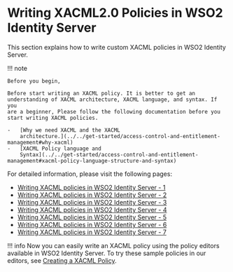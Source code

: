 # Writing XACML2.0 Policies in WSO2 Identity Server

This section explains how to write custom XACML policies in WSO2
Identity Server.

!!! note
    
    Before you begin,
    
    Before start writing an XACML policy. It is better to get an
    understanding of XACML architecture, XACML language, and syntax. If you
    are a beginner, Please follow the following documentation before you
    start writing XACML policies.
    
    -   [Why we need XACML and the XACML
        architecture.](../../get-started/access-control-and-entitlement-management#why-xacml)
    -   [XACML Policy language and
        Syntax](../../get-started/access-control-and-entitlement-management#xacml-policy-language-structure-and-syntax)
    

For detailed information, please visit the following pages:

-   [Writing XACML policies in WSO2 Identity Server -
    1](../../learn/writing-xacml-policies-in-wso2-identity-server-1)
-   [Writing XACML policies in WSO2 Identity Server -
    2](../../learn/writing-xacml-policies-in-wso2-identity-server-2)
-   [Writing XACML policies in WSO2 Identity Server -
    3](../../learn/writing-xacml-policies-in-wso2-identity-server-3)
-   [Writing XACML policies in WSO2 Identity Server -
    4](../../learn/writing-xacml-policies-in-wso2-identity-server-4)
-   [Writing XACML policies in WSO2 Identity Server -
    5](../../learn/writing-xacml-policies-in-wso2-identity-server-5)
-   [Writing XACML policies in WSO2 Identity Server -
    6](../../learn/writing-xacml-policies-in-wso2-identity-server-6)
-   [Writing XACML policies in WSO2 Identity Server -
    7](../../learn/writing-xacml-policies-in-wso2-identity-server-7)

  
!!! info
    Now you can easily write an XACML policy using the policy editors
    available in WSO2 Identity Server. To try these sample policies in
    our editors, see [Creating a XACML Policy](../../learn/creating-a-xacml-policy).
